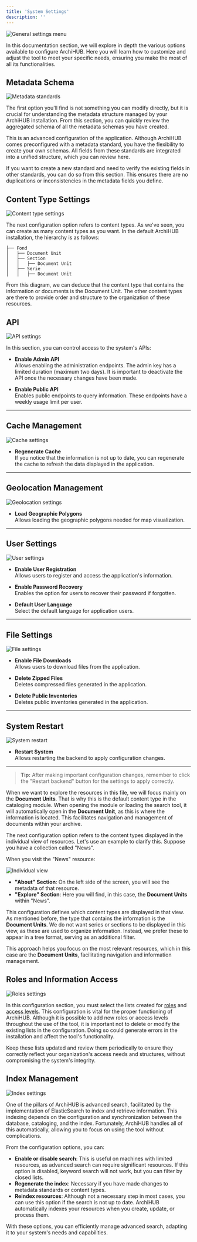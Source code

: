 ```yaml
---
title: 'System Settings'
description: ''
---
```


![General settings menu](/archihub.github.io/imagenes/menu_ajustes.gif)

In this documentation section, we will explore in depth the various options available to configure ArchiHUB. Here you will learn how to customize and adjust the tool to meet your specific needs, ensuring you make the most of all its functionalities.

## Metadata Schema

![Metadata standards](/archihub.github.io/imagenes/estandares.png)

The first option you'll find is not something you can modify directly, but it is crucial for understanding the metadata structure managed by your ArchiHUB installation. From this section, you can quickly review the aggregated schema of all the metadata schemas you have created.

This is an advanced configuration of the application. Although ArchiHUB comes preconfigured with a metadata standard, you have the flexibility to create your own schemas. All fields from these standards are integrated into a unified structure, which you can review here.

If you want to create a new standard and need to verify the existing fields in other standards, you can do so from this section. This ensures there are no duplications or inconsistencies in the metadata fields you define.

## Content Type Settings

![Content type settings](/archihub.github.io/imagenes/ajustes_tipos.png)

The next configuration option refers to content types. As we've seen, you can create as many content types as you want. In the default ArchiHUB installation, the hierarchy is as follows:

 ```
├── Fond
│   ├── Document Unit
│   ├── Section
│   │   ├── Document Unit
│   ├── Serie
│   │   ├── Document Unit
 ```

From this diagram, we can deduce that the content type that contains the information or documents is the Document Unit. The other content types are there to provide order and structure to the organization of these resources.

## API

![API settings](/archihub.github.io/imagenes/settings_api.png)

In this section, you can control access to the system's APIs:

- **Enable Admin API**  
  Allows enabling the administration endpoints. The admin key has a limited duration (maximum two days). It is important to deactivate the API once the necessary changes have been made.

- **Enable Public API**  
  Enables public endpoints to query information. These endpoints have a weekly usage limit per user.

---

## Cache Management

![Cache settings](/archihub.github.io/imagenes/settings-cache.png)

- **Regenerate Cache**  
  If you notice that the information is not up to date, you can regenerate the cache to refresh the data displayed in the application.

---

## Geolocation Management

![Geolocation settings](/archihub.github.io/imagenes/settings-geo.png)

- **Load Geographic Polygons**  
  Allows loading the geographic polygons needed for map visualization.

---

## User Settings

![User settings](/archihub.github.io/imagenes/settings-user.png)

- **Enable User Registration**  
  Allows users to register and access the application's information.

- **Enable Password Recovery**  
  Enables the option for users to recover their password if forgotten.

- **Default User Language**  
  Select the default language for application users.

---

## File Settings

![File settings](/archihub.github.io/imagenes/setting-archivos.png)

- **Enable File Downloads**  
  Allows users to download files from the application.

- **Delete Zipped Files**  
  Deletes compressed files generated in the application.

- **Delete Public Inventories**  
  Deletes public inventories generated in the application.

---

## System Restart

![System restart](/archihub.github.io/imagenes/settings-reinicio.png)

- **Restart System**  
  Allows restarting the backend to apply configuration changes.

---

> **Tip:** After making important configuration changes, remember to click the "Restart backend" button for the settings to apply correctly.

When we want to explore the resources in this file, we will focus mainly on the __Document Units__. That is why this is the default content type in the cataloging module. When opening the module or loading the search tool, it will automatically open in the __Document Unit__, as this is where the information is located. This facilitates navigation and management of documents within your archive.

The next configuration option refers to the content types displayed in the individual view of resources. Let's use an example to clarify this. Suppose you have a collection called "News".

When you visit the "News" resource:

![Individual view](/archihub.github.io/imagenes/vista_individual.png)

- __"About" Section__: On the left side of the screen, you will see the metadata of that resource.
- __"Explore" Section__: Here you will find, in this case, the __Document Units__ within "News".

This configuration defines which content types are displayed in that view. As mentioned before, the type that contains the information is the __Document Units__. We do not want series or sections to be displayed in this view, as these are used to organize information. Instead, we prefer these to appear in a tree format, serving as an additional filter.

This approach helps you focus on the most relevant resources, which in this case are the __Document Units__, facilitating navigation and information management.

## Roles and Information Access

![Roles settings](/archihub.github.io/imagenes/ajustes_roles.png)

In this configuration section, you must select the lists created for [roles](../roles) and [access levels](../acceso). This configuration is vital for the proper functioning of ArchiHUB. Although it is possible to add new roles or access levels throughout the use of the tool, it is important not to delete or modify the existing lists in the configuration. Doing so could generate errors in the installation and affect the tool's functionality.

Keep these lists updated and review them periodically to ensure they correctly reflect your organization's access needs and structures, without compromising the system's integrity.

## Index Management

![Index settings](/archihub.github.io/imagenes/ajustes_indice.png)

One of the pillars of ArchiHUB is advanced search, facilitated by the implementation of ElasticSearch to index and retrieve information. This indexing depends on the configuration and synchronization between the database, cataloging, and the index. Fortunately, ArchiHUB handles all of this automatically, allowing you to focus on using the tool without complications.

From the configuration options, you can:

- __Enable or disable search__: This is useful on machines with limited resources, as advanced search can require significant resources. If this option is disabled, keyword search will not work, but you can filter by closed lists.
- __Regenerate the index__: Necessary if you have made changes to metadata standards or content types.
- __Reindex resources__: Although not a necessary step in most cases, you can use this option if the search is not up to date. ArchiHUB automatically indexes your resources when you create, update, or process them.

With these options, you can efficiently manage advanced search, adapting it to your system's needs and capabilities.